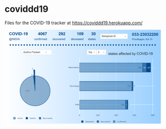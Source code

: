 # coviddd19
Files for the COVID-19 tracker at https://coviddd19.herokuapp.com/

![COVIDDD19 Screenshot](CS.png)
